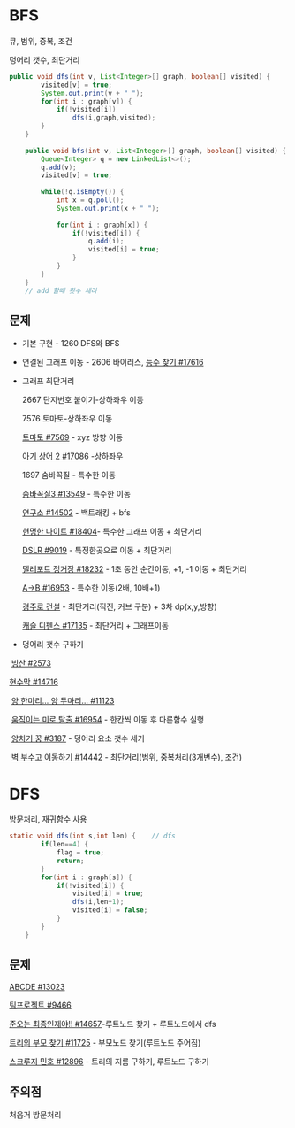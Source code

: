 # BFS 

큐, 범위, 중복, 조건

덩어리 갯수, 최단거리

```java
public void dfs(int v, List<Integer>[] graph, boolean[] visited) {
		visited[v] = true;
		System.out.print(v + " ");
		for(int i : graph[v]) {
			if(!visited[i])
				dfs(i,graph,visited);
		}
	}
	
	public void bfs(int v, List<Integer>[] graph, boolean[] visited) {
		Queue<Integer> q = new LinkedList<>();
		q.add(v);
		visited[v] = true;
		
		while(!q.isEmpty()) {
			int x = q.poll();
			System.out.print(x + " ");
			
			for(int i : graph[x]) {
				if(!visited[i]) {
					q.add(i);
					visited[i] = true;
				}				
			}
		}
	}
	// add 할때 횟수 세라
```



## 문제

* 기본 구현 - 1260 DFS와 BFS

* 연결된 그래프 이동 - 2606 바이러스, [등수 찾기 #17616](https://www.acmicpc.net/problem/17616)

* 그래프 최단거리

  2667 단지번호 붙이기-상하좌우 이동

  7576 토마토-상하좌우 이동

  [토마토 #7569](https://www.acmicpc.net/problem/7569) - xyz 방향 이동

  [아기 상어 2 #17086](https://www.acmicpc.net/problem/17086) -상하좌우

  1697 숨바꼭질 - 특수한 이동

  [숨바꼭질3 #13549](https://www.acmicpc.net/problem/13549) - 특수한 이동

  [연구소 #14502](https://www.acmicpc.net/problem/14502) - 백트래킹 + bfs

  [현명한 나이트 #18404](https://www.acmicpc.net/problem/18404)- 특수한 그래프 이동 + 최단거리

  [DSLR #9019](https://www.acmicpc.net/problem/9019) - 특정한곳으로 이동 + 최단거리

  [텔레포트 정거장 #18232](https://www.acmicpc.net/problem/18232) - 1초 동안 순간이동, +1, -1 이동   + 최단거리

  [A->B #16953](https://www.acmicpc.net/problem/16953) - 특수한 이동(2배, 10배+1)

  [경주로 건설](https://programmers.co.kr/learn/courses/30/lessons/67259) - 최단거리(직진, 커브 구분) + 3차 dp(x,y,방향)

  [캐슬 디펜스 #17135](https://www.acmicpc.net/problem/17135) - 최단거리 + 그래프이동

* 덩어리 갯수 구하기

​	[빙산 #2573](https://www.acmicpc.net/problem/2573) 

[	현수막 #14716](https://www.acmicpc.net/problem/14716)

​	[양 한마리... 양 두마리... #11123](https://www.acmicpc.net/problem/11123) 

​	[움직이는 미로 탈출 #16954](https://www.acmicpc.net/problem/16954) - 한칸씩 이동 후 다른함수 실행

​	[양치기 꿍 #3187](https://www.acmicpc.net/problem/3187) - 덩어리 요소 갯수 세기

​	[벽 부수고 이동하기 #14442](https://www.acmicpc.net/problem/14442) - 최단거리(범위, 중복처리(3개변수), 조건)



# DFS

방문처리, 재귀함수 사용

```java
static void dfs(int s,int len) {	// dfs
		if(len==4) {
			flag = true;
			return;
		} 
		for(int i : graph[s]) {
			if(!visited[i]) {
				visited[i] = true;
				dfs(i,len+1);
				visited[i] = false;
			}
		}
	}
```



## 문제

[ABCDE #13023](https://www.acmicpc.net/problem/13023)

[팀프로젝트 #9466](https://www.acmicpc.net/problem/9466)

[준오는 최종인재야!! #14657](https://www.acmicpc.net/problem/14657)-루트노드 찾기 + 루트노드에서 dfs

[트리의 부모 찾기 #11725](https://www.acmicpc.net/problem/11725) - 부모노드 찾기(루트노드 주어짐)

[스크루지 민호 #12896](https://www.acmicpc.net/problem/12896) - 트리의 지름 구하기, 루트노드 구하기



## 주의점 

처음거 방문처리
